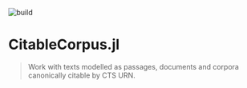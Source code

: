 ![build](https://github.com/cite-architecture/CitableCorpus.jl/actions/workflows/Documentation.yml/badge.svg)


# CitableCorpus.jl

> Work with texts modelled as passages, documents and corpora canonically citable by CTS URN.